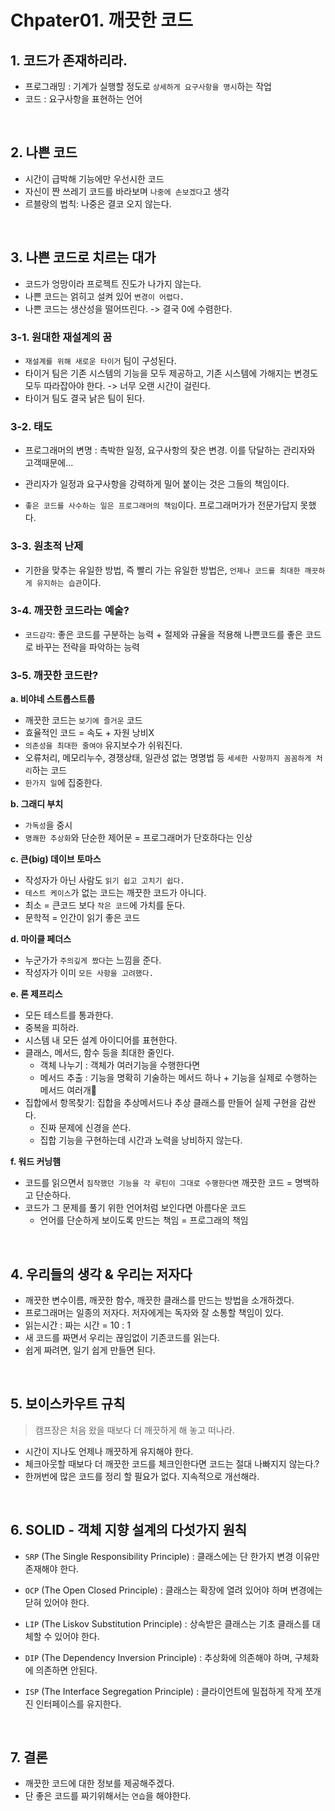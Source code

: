 # Chpater01. 깨끗한 코드

## 1. 코드가 존재하리라.

- 프로그래밍 : 기계가 실행할 정도로 `상세하게 요구사항을 명시`하는 작업
- 코드 : 요구사항을 표현하는 언어

<br>

## 2. 나쁜 코드

- 시간이 급박해 기능에만 우선시한 코드
- 자신이 짠 쓰레기 코드를 바라보며 `나중에 손보겠다`고 생각
- 르블랑의 법칙: 나중은 결코 오지 않는다.

<br>

## 3. 나쁜 코드로 치르는 대가

- 코드가 엉망이라 프로젝트 진도가 나가지 않는다.
- 나쁜 코드는 얽히고 설켜 있어 `변경이 어렵다.`
- 나쁜 코드는 생산성을 떨어뜨린다. -> 결국 0에 수렴한다.

### 3-1. 원대한 재설계의 꿈

- `재설계를 위해 새로운 타이거` 팀이 구성된다.
- 타이거 팀은 기존 시스템의 기능을 모두 제공하고, 기존 시스템에 가해지는 변경도 모두 따라잡아야 한다. -> 너무 오랜 시간이 걸린다.
- 타이거 팀도 결국 낡은 팀이 된다.

### 3-2. 태도

- 프로그래머의 변명 : 촉박한 일정, 요구사항의 잦은 변경. 이를 닦달하는 관리자와 고객때문에...

- 관리자가 일정과 요구사항을 강력하게 밀어 붙이는 것은 그들의 책임이다.
- `좋은 코드를 사수하는 일은 프로그래머의 책임`이다. 프로그래머가가 전문가답지 못했다.

### 3-3. 원초적 난제

- 기한을 맞추는 유일한 방법, 즉 빨리 가는 유일한 방법은, `언제나 코드를 최대한 깨끗하게 유지하는 습관`이다.

### 3-4. 깨끗한 코드라는 예술?

- `코드감각`: 좋은 코드를 구분하는 능력 + 절제와 규율을 적용해 나쁜코드를 좋은 코드로 바꾸는 전략을 파악하는 능력

### 3-5. 깨끗한 코드란?

**a. 비야네 스트롭스트룹**

- 깨끗한 코드는 `보기에 즐거운` 코드
- 효율적인 코드 = 속도 + 자원 낭비X
- `의존성을 최대한 줄여야` 유지보수가 쉬워진다.
- 오류처리, 메모리누수, 경쟁상태, 일관성 없는 명명법 등 `세세한 사항까지 꼼꼼하게 처리`하는 코드
- `한가지 일`에 집중한다.

**b. 그래디 부치**

- `가독성`을 중시
- `명쾌한 추상화`와 단순한 제어문 = 프로그래머가 단호하다는 인상

**c. 큰(big) 데이브 토마스**

- 작성자가 아닌 사람도 `읽기 쉽고 고치기 쉽다.`
- `테스트 케이스`가 없는 코드는 깨끗한 코드가 아니다.
- 최소 = 큰코드 보다 `작은 코드`에 가치를 둔다.
- 문학적 = 인간이 읽기 좋은 코드

**d. 마이클 페더스**

- 누군가가 `주의깊게 짰다`는 느낌을 준다.
- 작성자가 이미 `모든 사항을 고려했다.`

**e. 론 제프리스**

- 모든 테스트를 통과한다.
- 중복을 피하라.
- 시스템 내 모든 설계 아이디어를 표현한다.
- 클래스, 메서드, 함수 등을 최대한 줄인다.
    - 객체 나누기 : 객체가 여러기능을 수행한다면
    - 메서드 추출 : 기능을 명확히 기술하는 메서드 하나 + 기능을 실제로 수행하는 메서드 여러개
- 집합에서 항목찾기: 집합을 추상메서드나 추상 클래스를 만들어 실제 구현을 감싼다.
    - 진짜 문제에 신경을 쓴다.
    - 집합 기능을 구현하는데 시간과 노력을 낭비하지 않는다.

**f. 워드 커닝햄**

- 코드를 읽으면서 `짐작했던 기능을 각 루틴이 그대로 수행한다면` 깨끗한 코드 = 명백하고 단순하다.
- 코드가 그 문제를 풀기 위한 언어처럼 보인다면 아름다운 코드
    - 언어를 단순하게 보이도록 만드는 책임 = 프로그래의 책임

<br>

## 4. 우리들의 생각 & 우리는 저자다

- 깨끗한 변수이름, 깨끗한 함수, 깨끗한 클래스를 만드는 방법을 소개하겠다.
- 프로그래머는 일종의 저자다. 저자에게는 독자와 잘 소통할 책임이 있다.
- 읽는시간 : 짜는 시간 = 10 : 1
- 새 코드를 짜면서 우리는 끊임없이 기존코드를 읽는다.
- 쉽게 짜려면, 일기 쉽게 만들면 된다.

<br>

## 5. 보이스카우트 규칙

> 캠프장은 처음 왔을 때보다 더 깨끗하게 해 놓고 떠나라.

- 시간이 지나도 언제나 깨끗하게 유지해야 한다.
- 체크아웃할 때보다 더 깨끗한 코드를 체크인한다면 코드는 절대 나빠지지 않는다.?
- 한꺼번에 많은 코드를 정리 할 필요가 없다. 지속적으로 개선해라.

<br>

## 6. SOLID - 객체 지향 설계의 다섯가지 원칙

- `SRP` (The Single Responsibility Principle) : 클래스에는 단 한가지 변경 이유만 존재해야 한다.

- `OCP` (The Open Closed Principle) : 클래스는 확장에 열려 있어야 하며 변경에는 닫혀 있어야 한다.

- `LIP` (The Liskov Substitution Principle) : 상속받은 클래스는 기초 클래스를 대체할 수 있어야 한다.

- `DIP` (The Dependency Inversion Principle) : 추상화에 의존해야 하며, 구체화에 의존하면 안된다.

- `ISP` (The Interface Segregation Principle) : 클라이언트에 밀접하게 작게 쪼개진 인터페이스를 유지한다.

<br>

## 7. 결론

- 깨끗한 코드에 대한 정보를 제공해주겠다.
- 단 좋은 코드를 짜기위해서는 `연습`을 해야한다. 